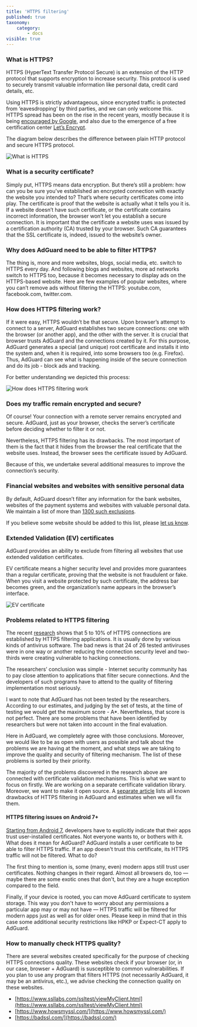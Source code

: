 ```yaml
---
title: 'HTTPS filtering'
published: true
taxonomy:
    category:
        - docs
visible: true
---
```


### What is HTTPS?

HTTPS (HyperText Transfer Protocol Secure) is an extension of the HTTP protocol that supports encryption to increase security. This protocol is used to securely transmit valuable information like personal data, credit card details, etc.

Using HTTPS is strictly advantageous, since encrypted traffic is protected from ‘eavesdropping’ by third parties, and we can only welcome this. HTTPS spread has been on the rise in the recent years, mostly because it is being [encouraged by Google](https://webmasters.googleblog.com/2014/08/https-as-ranking-signal.html), and also due to the emergence of a free certification center [Let’s Encrypt](https://en.wikipedia.org/wiki/Let's_Encrypt).

The diagram below describes the difference between plain HTTP protocol and secure HTTPS protocol.

![What is HTTPS](https://cdn.adguard.com/public/Adguard/Blog/https/what_is_https.png)

### What is a security certificate?

Simply put, HTTPS means data encryption. But there’s still a problem: how can you be sure you’ve established an encrypted connection with exactly the website you intended to? That’s where security certificates come into play. The certificate is proof that the website is actually what it tells you it is. If a website doesn’t have such certificate, or the certificate contains incorrect information, the browser won’t let you establish a secure connection. It is important that the certificate a website uses was issued by a certification authority (CA) trusted by your browser. Such CA guarantees that the SSL certificate is, indeed, issued to the website’s owner.

### Why does AdGuard need to be able to filter HTTPS?

The thing is, more and more websites, blogs, social media, etc. switch to HTTPS every day. And following blogs and websites, more ad networks switch to HTTPS too, because it becomes necessary to display ads on the HTTPS-based website. Here are few examples of popular websites, where you can’t remove ads without filtering the HTTPS: youtube.com, facebook.com, twitter.com.

### How does HTTPS filtering work?

If it were easy, HTTPS wouldn’t be that secure. Upon browser’s attempt to connect to a server, AdGuard establishes two secure connections: one with the browser (or another app), and the other with the server. It is crucial that browser trusts AdGuard and the connections created by it. For this purpose, AdGuard generates a special (and unique) root certificate and installs it into the system and, when it is required, into some browsers too (e.g. Firefox). Thus, AdGuard can see what is happening inside of the secure connection and do its job - block ads and tracking.

For better understanding we depicted this process:

![How does HTTPS filtering work](https://cdn.adguard.com/public/Adguard/Blog/https/what_is_https_filtering.png)

### Does my traffic remain encrypted and secure?

Of course! Your connection with a remote server remains encrypted and secure. AdGuard, just as your browser, checks the server’s certificate before deciding whether to filter it or not.

Nevertheless, HTTPS filtering has its drawbacks. The most important of them is the fact that it hides from the browser the real certificate that the website uses. Instead, the browser sees the certificate issued by AdGuard.

Because of this, we undertake several additional measures to improve the connection’s security.

### Financial websites and websites with sensitive personal data

By default, AdGuard doesn’t filter any information for the bank websites, websites of the payment systems and websites with valuable personal data. We maintain a list of more than [1300 such exclusions](https://github.com/AdguardTeam/HttpsExclusions).

If you believe some website should be added to this list, please [let us know](https://github.com/AdguardTeam/HttpsExclusions/issues/new).

### Extended Validation (EV) certificates

AdGuard provides an ability to exclude from filtering all websites that use extended validation certificates. 

EV certificate means a higher security level and provides more guarantees than a regular certificate, proving that the website is not fraudulent or fake. When you visit a website protected by such certificate, the address bar becomes green, and the organization’s name appears in the browser’s interface.

![EV certificate](https://cdn.adguard.com/public/Adguard/Blog/https/ev_certificate.png)

### Problems related to HTTPS filtering

The recent [research](https://cdn.adguard.com/public/Adguard/Blog/https/interception-ndss17.pdf) shows that 5 to 10% of HTTPS connections are established by HTTPS filtering applications. It is usually done by various kinds of antivirus software. The bad news is that 24 of 26 tested antiviruses were in one way or another reducing the connection security level and two-thirds were creating vulnerable to hacking connections.

The researchers’ conclusion was simple - Internet security community has to pay close attention to applications that filter secure connections. And the developers of such programs have to attend to the quality of filtering implementation most seriously.

I want to note that AdGuard has not been tested by the researchers. According to our estimates, and judging by the set of tests, at the time of testing we would get the maximum score - A\*. Nevertheless, that score is not perfect. There are some problems that have been identified by researchers but were not taken into account in the final evaluation.

Here in AdGuard, we completely agree with those conclusions. Moreover, we would like to be as open with users as possible and talk about the problems we are having at the moment, and what steps we are taking to improve the quality and security of filtering mechanism. The list of these problems is sorted by their priority.

The majority of the problems discovered in the research above are connected with certificate validation mechanisms. This is what we want to focus on firstly. We are working on a separate certificate validation library. Moreover, we want to make it open source. A [separate article](https://kb.adguard.com/en/general/https-filtering/https-filtering-known-issues) lists all known drawbacks of HTTPS filtering in AdGuard and estimates when we will fix them.

#### HTTPS filtering issues on Android 7+

[Starting from Android 7](https://blog.adguard.com/en/android-nougat-release-and-what-does-it-mean-for-adguard-users/), developers have to explicitly indicate that their apps trust user-installed certificates. Not everyone wants to, or bothers with it. What does it mean for AdGuard? AdGuard installs a user certificate to be able to filter HTTPS traffic. If an app doesn't trust this certificate, its HTTPS traffic will not be filtered. What to do?

The first thing to mention is, some (many, even) modern apps still trust user certificates. Nothing changes in their regard. Almost all browsers do, too — maybe there are some exotic ones that don't, but they are a huge exception compared to the field.

Finally, if your device is rooted, you can move AdGuard certificate to system storage. This way you don't have to worry about any permissions a particular app may or may not have — HTTPS traffic will be filtered for modern apps just as well as for older ones. Please keep in mind that in this case some additional security restrictions like HPKP or Expect-CT apply to AdGuard.

### How to manually check HTTPS quality?

There are several websites created specifically for the purpose of checking HTTPS connections quality. These websites check if your browser (or, in our case, browser + AdGuard) is susceptible to common vulnerabilities. If you plan to use any program that filters HTTPS (not necessarily AdGuard, it may be an antivirus, etc.), we advise checking the connection quality on these websites.

* [https://www.ssllabs.com/ssltest/viewMyClient.html](https://www.ssllabs.com/ssltest/viewMyClient.html)
* [https://www.howsmyssl.com/](https://www.howsmyssl.com/)
* [https://badssl.com/](https://badssl.com/)
